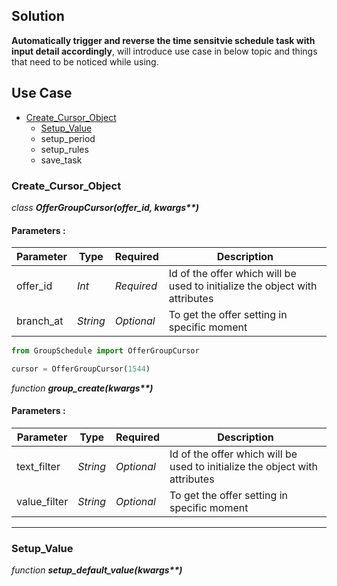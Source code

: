 ## Solution
**Automatically trigger and reverse the time sensitvie schedule task with input detail accordingly**, will introduce use case in below topic and things that need to be noticed while using.


## Use Case

* [Create_Cursor_Object](#Create_Cursor_Object)
  * [Setup_Value](#Setup_Value)
  * setup_period
  * setup_rules
  * save_task

### Create_Cursor_Object

*class* ___OfferGroupCursor(offer_id, kwargs**)___

#### Parameters :
| Parameter | Type | Required | Description |
|----|----|----|----|
|offer_id|_Int_|_Required_|Id of the offer which will be used to initialize the object with attributes|
|branch_at|_String_|_Optional_|To get the offer setting in specific moment|

```Python
from GroupSchedule import OfferGroupCursor

cursor = OfferGroupCursor(1544)
```

*function* ___group_create(kwargs**)___

#### Parameters :
| Parameter | Type | Required | Description |
|----|----|----|----|
|text_filter|_String_|_Optional_|Id of the offer which will be used to initialize the object with attributes|
|value_filter|_String_|_Optional_|To get the offer setting in specific moment|


---
### Setup_Value

*function* ___setup_default_value(kwargs**)___


